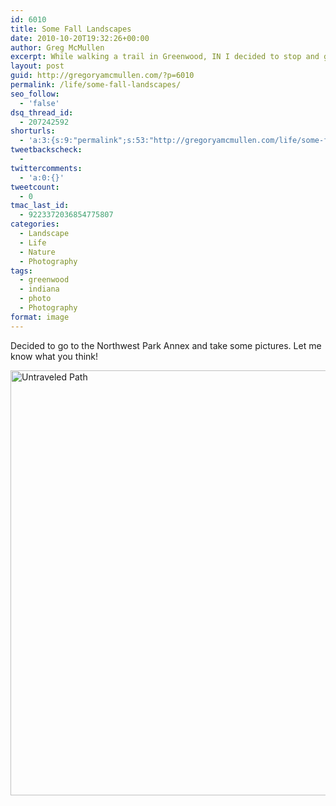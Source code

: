 ```yaml
---
id: 6010
title: Some Fall Landscapes
date: 2010-10-20T19:32:26+00:00
author: Greg McMullen
excerpt: While walking a trail in Greenwood, IN I decided to stop and get a picture of the leaves that had fallen.
layout: post
guid: http://gregoryamcmullen.com/?p=6010
permalink: /life/some-fall-landscapes/
seo_follow:
  - 'false'
dsq_thread_id:
  - 207242592
shorturls:
  - 'a:3:{s:9:"permalink";s:53:"http://gregoryamcmullen.com/life/some-fall-landscapes";s:7:"tinyurl";s:26:"http://tinyurl.com/3ohmvm2";s:4:"isgd";s:19:"http://is.gd/10b9pJ";}'
tweetbackscheck:
  - 
twittercomments:
  - 'a:0:{}'
tweetcount:
  - 0
tmac_last_id:
  - 9223372036854775807
categories:
  - Landscape
  - Life
  - Nature
  - Photography
tags:
  - greenwood
  - indiana
  - photo
  - Photography
format: image
---
```

Decided to go to the Northwest Park Annex and take some pictures. Let me know what you think!

<a data-flickr-embed="true"  href="https://www.flickr.com/photos/mcmullen_greg/5100333167/" title="Untraveled Path"><img src="https://farm2.staticflickr.com/1226/5100333167_46ddb90588_b.jpg" width="1024" height="680" alt="Untraveled Path"></a><script async src="//embedr.flickr.com/assets/client-code.js" charset="utf-8"></script>